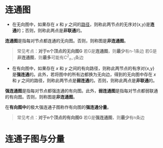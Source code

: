 


# 连通图

- 在无向图中，如果存在 _x_ 和 _y_ 之间的[路径](https://zh.wikipedia.org/wiki/%E9%81%93%E8%B7%AF_(%E5%9B%BE%E8%AE%BA) "道路 (图论)")，则称此两节点的无序对{x,y}是**连通**的；否则，则称此两点是**非联通**的。

**连通图**是指每对节点都连通的无向图。否则，则称图是**非连通图**。

>常见考点：**对于n个顶点的无向图G**
若G是**连通图**，则**最少**有n-1条边
若G是**非连通图**，则**最多**可能有C$^2$$_n$$_-$$_1$条边

- 在有向图中，如果存在 _x_ 和 _y_ 之间的有向路径，则称此两节点的有序对{x,y}是**强连通**的。此外，若将图中的所有边都换为无向边，得到的无向图中存在 _x_ 和 _y_ 之间的路径，则称此两节点是**弱连通**的。否则，则称此两点是**非联通**的。

**强连通图**是指每对节点都强连通的有向图。此外，**弱连通图**是指每对节点都弱联通的有向图。否则，则称图是**非连通图**。

在**有向图中**的极大强连通子图称作有向图的**强连通分量**。

>常见考点：**对于n个顶点的有向图G**
若G是**强连通图**，则**最少**有n条边


# 连通子图与分量



<!--stackedit_data:
eyJoaXN0b3J5IjpbLTEwNDg3MzM5NjIsODUzMzE2NzM3XX0=
-->